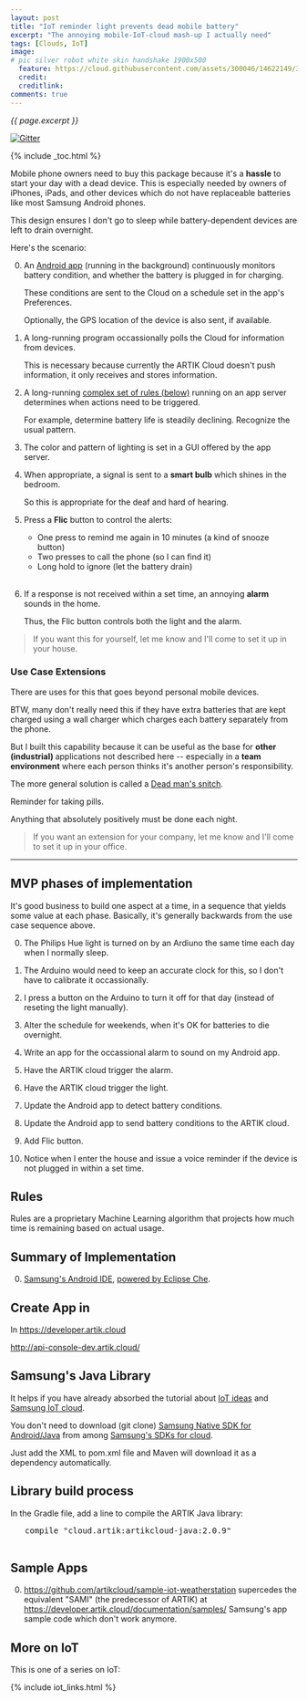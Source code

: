 ```yaml
---
layout: post
title: "IoT reminder light prevents dead mobile battery"
excerpt: "The annoying mobile-IoT-cloud mash-up I actually need"
tags: [Clouds, IoT]
image:
# pic silver robot white skin handshake 1900x500
  feature: https://cloud.githubusercontent.com/assets/300046/14622149/306629f0-0585-11e6-961a-dc8f60dadbf6.jpg
  credit: 
  creditlink: 
comments: true
---
```

<i>{{ page.excerpt }}</i>

[![Gitter](https://badges.gitter.im/wilsonmar/wilsonmar.github.io.svg)](https://gitter.im/wilsonmar/wilsonmar.github.io?utm_source=badge&utm_medium=badge&utm_campaign=pr-badge)

{% include _toc.html %}

Mobile phone owners need to buy this package because it's a <strong>hassle</strong>
to start your day with a dead device.
This is especially needed by owners of iPhones, iPads, and other devices which
do not have replaceable batteries like most Samsung Android phones.

This design ensures I don't go to sleep while 
battery-dependent devices are left to drain overnight.

Here's the scenario:

0. An <a href="#AndroidApp">Android app</a> (running in the background) 
   continuously monitors battery condition, 
   and whether the battery is plugged in for charging.

   These conditions are sent to the Cloud
   on a schedule set in the app's Preferences.

   Optionally, the GPS location of the device is also sent, if available.

0. A long-running program occassionally polls the Cloud for information from devices.

   This is necessary because currently the ARTIK Cloud
   doesn't push information,
   it only receives and stores information.

0. A long-running <a href="#Rules">complex set of rules (below)</a> 
   running on an app server determines when actions need to be triggered.

   For example, determine battery life is steadily declining.
   Recognize the usual pattern.

0. The color and pattern of lighting is set in a 
   GUI offered by the app server.

0. When appropriate, a signal is sent to 
   a <strong>smart bulb</strong> 
   which shines in the bedroom.

   So this is appropriate for the deaf and hard of hearing.

0. Press a <strong>Flic</strong> button to control the alerts:

   * One press to remind me again in 10 minutes (a kind of snooze button)
   * Two presses to call the phone (so I can find it)
   * Long hold to ignore (let the battery drain)
   <br /><br />

0. If a response is not received within a set time,
   an annoying <strong>alarm</strong> sounds in the home.

   Thus, the Flic button controls both the light and the alarm.

> If you want this for yourself, 
let me know and I'll come to set it up in your house.


### Use Case Extensions #

There are uses for this that goes beyond personal mobile devices.

BTW, many don't really need this if they have extra batteries that are kept charged using 
a wall charger which charges each battery separately from the phone.

But I built this capability because it can be useful as the base for 
<strong>other (industrial) </strong>
applications not described here -- especially in a <strong>team environment</strong>
where each person thinks it's another person's responsibility.

The more general solution is called a 
<a target="_blank" href="http://lifehacker.com/how-i-keep-myself-accountable-using-dead-man-s-snitch-1785949377?">
Dead man's snitch</a>.

Reminder for taking pills.

Anything that absolutely positively must be done each night.

> If you want an extension for your company,
let me know and I'll come to set it up in your office.

<hr />

## MVP phases of implementation #

It's good business to build one aspect at a time,
in a sequence that yields some value at each phase.
Basically, it's generally backwards from the use case sequence above.

0. The Philips Hue light is turned on 
   by an Ardiuno the same time each day 
   when I normally sleep.

0. The Arduino would need to keep an accurate clock for this,
   so I don't have to calibrate it occassionally.

0. I press a button on the Arduino to turn it off for that day
   (instead of reseting the light manually).

0. Alter the schedule for weekends, when it's OK for batteries to die overnight.

0. Write an app for the occassional alarm to sound on my Android app.

0. Have the ARTIK cloud trigger the alarm.

0. Have the ARTIK cloud trigger the light.

0. Update the Android app to detect battery conditions.

0. Update the Android app to send battery conditions to the ARTIK cloud.

0. Add Flic button.

0. Notice when I enter the house
   and issue a voice reminder if the device is not plugged in within a set time.


<a name="Rules"></a> 

## Rules #

Rules are a proprietary Machine Learning algorithm that 
projects how much time is remaining based on actual usage.



## Summary of Implementation #

0. <a target="_blank" href="https://eclipse-che.readme.io/docs/samsung-artik-ide-getting-started">
   Samsung's Android IDE</a>, 
   <a target="_blank" href="http://www.eclipse.org/che/extend/artik/">
   powered by Eclipse Che</a>.


## Create App in #

In https://developer.artik.cloud




http://api-console-dev.artik.cloud/

## Samsung's Java Library #

It helps if you have already absorbed the tutorial about 
[IoT ideas](/iot-ideas/) and [Samsung IoT cloud](/samsung-iot-cloud/).

You don't need to download (git clone)
<a target="_blank" href="https://github.com/artikcloud/artikcloud-java">
   Samsung Native SDK for Android/Java</a> from among
   <a target="_blank" href="https://developer.artik.cloud/documentation/tools/native-sdks.html">Samsung's SDKs for cloud</a>.

Just add the XML to pom.xml file and Maven
will download it as a dependency automatically.


## Library build process #

In the Gradle file, add a line to compile the ARTIK Java library:

   <pre>
   compile "cloud.artik:artikcloud-java:2.0.9"
   </pre>


## Sample Apps #

0. <a target="_blank" href="https://github.com/artikcloud/sample-iot-weatherstation/">
   https://github.com/artikcloud/sample-iot-weatherstation</a>
   supercedes the equivalent "SAMI" (the predecessor of ARTIK) at<br />
   <a target="_blank" href="https://developer.artik.cloud/documentation/samples/">
   https://developer.artik.cloud/documentation/samples/</a>
   Samsung's app sample code</a> 
   which don't work anymore.



## More on IoT #

This is one of a series on IoT:

{% include iot_links.html %}
